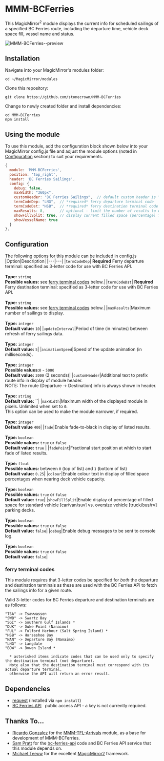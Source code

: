 # MMM-BCFerries

This MagicMirror<sup>2</sup> module displays the current info for scheduled sailings of a specified BC Ferries route, including the departure time, vehicle deck space fill, vessel name and status.<br>

![MMM-BCFerries--preview](https://user-images.githubusercontent.com/54690747/194432750-0292c87d-e77f-4411-8317-54c117a1fc04.jpg)



## Installation
Navigate into your MagicMirror's modules folder:

```shell
cd ~/MagicMirror/modules
```
Clone this repository:
```shell
git clone https://github.com/stonecrown/MMM-BCFerries
```
Change to newly created folder and install dependencies:
```
cd MMM-BCFerries
npm install
```

## Using the module
To use this module, add the configuration block shown below into your MagicMirror config.js file and adjust the module options (noted in [Configuration](https://github.com/stonecrown/MMM-BCFerries/README.md#Configuration) section) to suit your requirements.  


```js
{
  module: 'MMM-BCFerries',
  position: 'top_right',
  header: 'BC Ferries Sailings',
  config: {
    debug: false,
    maxWidth: "360px",
    customHeader: "BC Ferries Sailings",  // default custom header is "" (none)
    termCodeDep: "LNG",  // *required* ferry departure terminal code
    termCodeDst: "HSB",  // *required* ferry destination terminal code
    maxResults: 8,       // optional - limit the number of results to display.
    showFillSplit: true, // display current filled space (percentage) for standard vehicle vs. oversize vehicle decks
    showVesselName: true
  }
},
```

## Configuration
The following options for this module can be included in config.js
|Option|Description|
|---|---|
|`termCodeDep`| **Required** Ferry departure terminal: specified as 3-letter code for use with BC Ferries API.<br><br>**Type:** `string` <br>**Possible values:** see [ferry terminal codes](https://github.com/stonecrown/MMM-BCFerries#ferry-terminal-codes) below.|
|`termCodeDst`| **Required** Ferry destination terminal: specified as 3-letter code for use with BC Ferries API.<br><br>**Type:** `string` <br>**Possible values:** see [ferry terminal codes](https://github.com/stonecrown/MMM-BCFerries#ferry-terminal-codes) below.|
|`maxResults`|Maximum number of sailings to display.<br><br>**Type:** `integer`<br> **Default value:** `10`|
|`updateInterval`|Period of time (in minutes) between refresh of ferry sailings data.<br><br>**Type:** `integer`<br> **Default value:** `5`|
|`animationSpeed`|Speed of the update animation (in milliseconds).<br><br>**Type:** `integer` <br>**Possible values:**`0` - `5000`<br> **Default value:** `2000` (2 seconds)|
|`customHeader`|Additional text to prefix route info in display of module header.<br>NOTE: The route (Departure -> Destination) info is always shown in header. <br><br>**Type:** `string` <br> **Default value:** ``|
|`maxWidth`|Maximum width of the displayed module in pixels. Unlimited when set to `0`.<br>This option can be used to make the module narrower, if required. <br><br>**Type:** `integer` <br> **Default value** `400`|
|`fade`|Enable fade-to-black in display of listed results. <br><br>**Type:** `boolean` <br>**Possible values:** `true` or `false` <br> **Default value:** `true` |
|`fadePoint`|Fractional start position at which to start fade of listed results.<br><br>**Type:** `float` <br>**Possible values:** between `0` (top of list) and `1` (bottom of list) <br> **Default value:** `0.25`|
|`colour`|Enable colour text in display of filled space percentages when nearing deck vehicle capacity.<br><br>**Type:** `boolean` <br>**Possible values:** `true` or `false` <br> **Default value:** `true`|
|`showFillSplit`|Enable display of percentage of filled space for standard vehicle [car/van/suv] vs. oversize vehicle [truck/bus/rv] parking decks. <br><br>**Type:** `boolean` <br>**Possible values:** `true` or `false` <br> **Default value:** `false`|
|`debug`|Enable debug messages to be sent to console log. <br><br>**Type:** `boolean` <br>**Possible values:** `true` or `false` <br> **Default value:** `false`|

### ferry terminal codes ###
This module requires that 3-letter codes be specified for *both* the departure and destination terminals
as these are used with the BC Ferries API to fetch the sailings info for a given route. 

Valid 3-letter codes for BC Ferries departure and destination terminals are as follows:
```
"TSA" -> Tsawwassen
"SWB" -> Swartz Bay
"SGI" -> Southern Gulf Islands *
"DUK" -> Duke Point (Nanaimo)
"FUL" -> Fulford Harbour (Salt Spring Island) *
"HSB" -> Horseshoe Bay
"NAN" -> Departure Bay (Nanaimo)
"LNG" -> Langdale
"BOW" -> Bowen Island *

  * asterisked items indicate codes that can be used only to specify the destination terminal (not departure).
  Note also that the destination terminal must correspond with its actual departure terminal, 
  otherwise the API will return an error result.
```

## Dependencies
- [request](https://www.npmjs.com/package/request) (installed via `npm install`)
- [BC Ferries API](https://www.bcferriesapi.ca/) &nbsp;  public access API - a key is not currently required.


## Thanks To...

- [Ricardo Gonzalez](https://github.com/ryck) for the [MMM-TFL-Arrivals](https://github.com/ryck/MMM-TFL-Arrivals) module, as a base for development of MMM-BCFerries.
- [Sam Pratt](https://github.com/samuel-pratt) for the [bc-ferries-api](https://github.com/samuel-pratt/bc-ferries-api) code and BC Ferries API service that this module depends on.
- [Michael Teeuw](https://github.com/MichMich) for the excellent [MagicMirror2](https://github.com/MichMich/MagicMirror/) framework.

